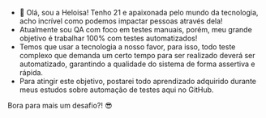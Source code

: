 - 👋 Olá, sou a Heloisa! Tenho 21 e apaixonada pelo mundo da tecnologia, acho incrível como podemos impactar pessoas através dela!  
- Atualmente sou QA com foco em testes manuais, porém, meu grande objetivo é trabalhar 100% com testes automatizados! 
- Temos que usar a tecnologia a nosso favor, para isso, todo teste complexo que demanda um certo tempo para ser realizado deverá ser automatizado, garantindo a qualidade do sistema de forma assertiva e rápida. 
- Para atingir este objetivo, postarei todo aprendizado adquirido durante meus estudos sobre automação de testes aqui no GitHub. 

Bora para mais um desafio?!  😎
